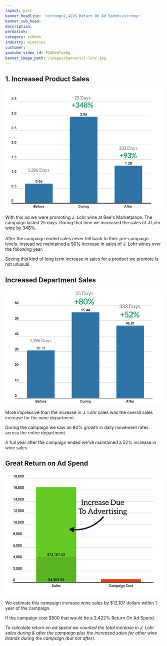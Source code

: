 ```yaml
---
layout: post
banner_headline: '<strong>2,422% Return On Ad Spend</strong>'
banner_sub_head:
description: 
permalink:
category: videos
industry: wineries
customer:
youtube_video_id: P2ADe07aeWg
banner_image_path: /images/banners/j-lohr.jpg
---
```


<h2>1. Increased Product Sales</h2>
<img src="/images/posts/j-lohr/wine-sales.jpg" alt="" />
<p>With this ad we were promoting J. Lohr wine at Bee's Marketplace. The campaign lasted 25 days. During that time we increased the sales of J.Lohr wine by 348%.
<br /><br />
After the campaign ended sales never fell back to their pre-campaign levels. Instead we maintained a 90% increase in sales of J. Lohr wines over the following year.</p>

<p>Seeing this kind of long term increase in sales for a product we promote is not unusual.</p>

<h2>Increased Department Sales</h2>
<img src="/images/posts/j-lohr/wine-department-sales.jpg" alt="" />
<p>More impressive than the increase in J. Lohr sales was the overall sales increase for the wine department.</p>
<p>During the campaign we saw an 80% growth in daily movement rates across the entire department. </p>
<p>A full year after the campaign ended we've maintained a 52% increase in wine sales.</p>

<h2>Great Return on Ad Spend</h2>
<img src="/images/posts/j-lohr/return-on-ad-spend.jpg" alt="" />
<p>We estimate this campaign increase wine sales by $12,107 dollars within 1 year of the campaign.</p>
<p>If the campaign cost $500 that would be a 2,422% Return On Ad Spend.</p>
<p><i>To calculate return on ad spend we counted the total increase in J. Lohr sales during & after the campaign plus the increased sales for other wine brands during the campaign (but not after).</i></p>

